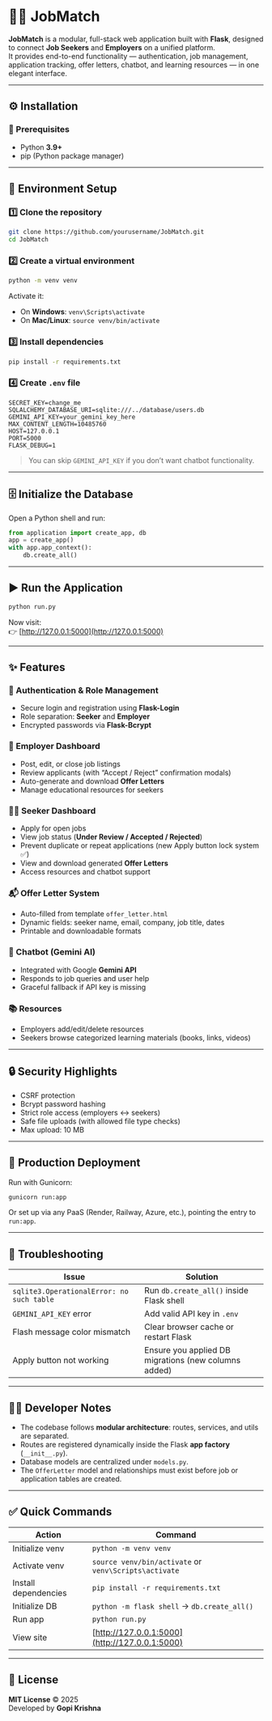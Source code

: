 # 🧍‍💼 JobMatch

**JobMatch** is a modular, full-stack web application built with **Flask**, designed to connect **Job Seekers** and **Employers** on a unified platform.  
It provides end-to-end functionality — authentication, job management, application tracking, offer letters, chatbot, and learning resources — in one elegant interface.

---

## ⚙️ Installation

### 🧩 Prerequisites
- Python **3.9+**
- pip (Python package manager)

---

## 🧩 Environment Setup

### 1️⃣ Clone the repository

```bash
git clone https://github.com/yourusername/JobMatch.git
cd JobMatch
```

### 2️⃣ Create a virtual environment

```bash
python -m venv venv
```

Activate it:
- On **Windows**: `venv\Scripts\activate`
- On **Mac/Linux**: `source venv/bin/activate`

### 3️⃣ Install dependencies

```bash
pip install -r requirements.txt
```

### 4️⃣ Create `.env` file

```
SECRET_KEY=change_me
SQLALCHEMY_DATABASE_URI=sqlite:///../database/users.db
GEMINI_API_KEY=your_gemini_key_here
MAX_CONTENT_LENGTH=10485760
HOST=127.0.0.1
PORT=5000
FLASK_DEBUG=1
```

> You can skip `GEMINI_API_KEY` if you don’t want chatbot functionality.

---

## 🗄️ Initialize the Database

Open a Python shell and run:

```python
from application import create_app, db
app = create_app()
with app.app_context():
    db.create_all()
```

---

## ▶️ Run the Application

```bash
python run.py
```

Now visit:  
👉 [http://127.0.0.1:5000](http://127.0.0.1:5000)

---

## ✨ Features

### 👥 Authentication & Role Management
- Secure login and registration using **Flask-Login**
- Role separation: **Seeker** and **Employer**
- Encrypted passwords via **Flask-Bcrypt**

### 💼 Employer Dashboard
- Post, edit, or close job listings
- Review applicants (with “Accept / Reject” confirmation modals)
- Auto-generate and download **Offer Letters**
- Manage educational resources for seekers

### 👨‍💻 Seeker Dashboard
- Apply for open jobs
- View job status (**Under Review / Accepted / Rejected**)
- Prevent duplicate or repeat applications (new Apply button lock system ✅)
- View and download generated **Offer Letters**
- Access resources and chatbot support

### 📬 Offer Letter System
- Auto-filled from template `offer_letter.html`
- Dynamic fields: seeker name, email, company, job title, dates
- Printable and downloadable formats

### 🤖 Chatbot (Gemini AI)
- Integrated with Google **Gemini API**
- Responds to job queries and user help
- Graceful fallback if API key is missing

### 📚 Resources
- Employers add/edit/delete resources
- Seekers browse categorized learning materials (books, links, videos)

---

## 🔒 Security Highlights
- CSRF protection
- Bcrypt password hashing
- Strict role access (employers ↔ seekers)
- Safe file uploads (with allowed file type checks)
- Max upload: 10 MB

---

## 🚀 Production Deployment

Run with Gunicorn:

```bash
gunicorn run:app
```

Or set up via any PaaS (Render, Railway, Azure, etc.), pointing the entry to `run:app`.

---

## 🧰 Troubleshooting

| Issue | Solution |
|-------|-----------|
| `sqlite3.OperationalError: no such table` | Run `db.create_all()` inside Flask shell |
| `GEMINI_API_KEY` error | Add valid API key in `.env` |
| Flash message color mismatch | Clear browser cache or restart Flask |
| Apply button not working | Ensure you applied DB migrations (new columns added) |

---

## 👨‍💻 Developer Notes

- The codebase follows **modular architecture**: routes, services, and utils are separated.
- Routes are registered dynamically inside the Flask **app factory** (`__init__.py`).
- Database models are centralized under `models.py`.
- The `OfferLetter` model and relationships must exist before job or application tables are created.

---

## ✅ Quick Commands

| Action | Command |
|--------|----------|
| Initialize venv | `python -m venv venv` |
| Activate venv | `source venv/bin/activate` or `venv\Scripts\activate` |
| Install dependencies | `pip install -r requirements.txt` |
| Initialize DB | `python -m flask shell` → `db.create_all()` |
| Run app | `python run.py` |
| View site | [http://127.0.0.1:5000](http://127.0.0.1:5000) |

---

## 📜 License

**MIT License** © 2025  
Developed by **Gopi Krishna**
